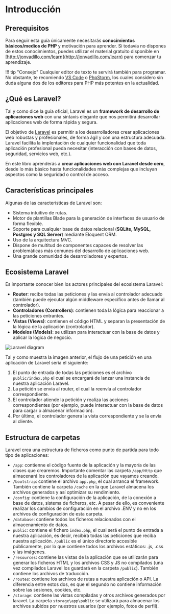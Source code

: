 # Introducción

## Prerequisitos

Para seguir esta guía únicamente necesitarás **conocimientos básicos/medios de PHP** y motivación para aprender. Si todavía no dispones de estos conocimientos, puedes utilizar el material gratuito disponible en [http://jonvadillo.com/learn](http://jonvadillo.com/learn) para comenzar tu aprendizaje. 

!!! tip "Consejo"
    Cualquier editor de texto te servirá también para programar. No obstante, te recomiendo [VS Code](https://code.visualstudio.com/) o [PhpStorm](https://www.jetbrains.com/es-es/phpstorm/), los cuales considero sin duda alguna dos de los editores para PHP más potentes en la actualidad.

## ¿Qué es Laravel?

Tal y como dice la guía oficial, Laravel es un **framework de desarrollo de aplicaciones web** con una sintaxis elegante que nos permitirá desarrollar aplicaciones web de forma rápida y segura.

El objetivo de [Laravel](https://laravel.com/) es permitir a los desarrolladores crear aplicaciones web robustas y profesionales, de forma ágil y con una estructura adecuada. Laravel facilita la implentación de cualquier funcionalidad que toda aplicación profesional pueda necesitar (interacción con bases de datos, seguridad, servicios web, etc.).

En este libro aprenderás a **crear aplicaciones web con Laravel desde cero**, desde lo más básico hasta funcionalidades más complejas que incluyan aspectos como la seguridad o control de acceso.

## Características principales

Algunas de las características de Laravel son:

- Sistema intuitivo de rutas.
- Motor de plantillas Blade para la generación de interfaces de usuario de forma flexible.
- Soporte para cualquier base de datos relacional (**SQLite, MySQL, Postgres y SQL Server**) mediante Eloquent ORM.
- Uso de la arquitectura MVC.
- Dispone de multitud de componentes capaces de resolver las problemáticas más comunes del desarrollo de aplicaciones web.
- Una grande comunidad de desarrolladores y expertos.

## Ecosistema Laravel

Es importante conocer bien los actores principales del ecosistema Laravel:

- **Router**: recibe todas las peticiones y las envía al controlador adecuado (también puede ejecutar algún middleware específico antes de llamar al controlador).
- **Controladores (Controllers)**: contienen toda la lógica para reaccionar a las peticiones entrantes.
- **Vistas (Views)**: contienen el código HTML y separan la presentación de la lógica de la aplicación (controlador).
- **Modelos (Models)**: se utilizan para interactuar con la base de datos y aplicar la lógica de negocio.

![Laravel diagram](https://raw.githubusercontent.com/jvadillo/guia-laravel-paso-a-paso/master/laravel.jpg)

Tal y como muestra la imagen anterior, el flujo de una petición en una aplicación de Laravel sería el siguiente:

1. El punto de entrada de todas las peticiones es el archivo `public/index.php` el cual se encargará de lanzar una instancia de nuestra aplicación Laravel.
2. La petición se envía al router, el cual la reenvía al controlador correspondiente.
3. El controlador atiende la petición y realiza las acciones correspondientes (por ejemplo, puede interactuar con la base de datos para cargar o almacenar información).
4. Por último, el controlador genera la vista correspondiente y se la envía al cliente.

## Estructura de carpetas

Laravel crea una estructura de ficheros como punto de partida para todo tipo de aplicaciones:

- `/app`: contienne el código fuente de la aplicación y la mayoría de las clases que crearemos. Importante comentar las carpeta `/app/Http` que almacenará los controladores de la aplicación que vayamos creando.
- `/bootstrap`: contiene el archivo `app.php`, el cual arranca el framework. También contiene la carpeta `/cache` en la que Laravel almacena los archivos generados y así optimizar su rendimiento.
- `/config`: contiene la configuración de la aplicación, de la conexión a base de datos, sistema de ficheros, etc. A pesar de ello, es conveniente realizar los cambios de configuración en el archivo .ENV y no en los archivos de configuración de esta carpeta.
- `/database`: contiene todos los ficheros relacionados con el almacenamiento de datos.
- `public`: contiene el fichero `index.php`, el cual será el punto de entrada a nuestra aplicación, es decir, recibirá todas las peticiones que reciba nuestra aplicación. `/public` es el único directorio accesible públicamente, por lo que contiene todos los archivos estáticos: .js, .css y las imágenes. 
- `/resources`: contiene las vistas de la aplicación que se utilizarán para generar los ficheros HTML y los archivos CSS y JS no compilados (una vez compilados Laravel los guardará en la carpeta `/public`). También contiene los archivos de traducción.
- `/routes`: contiene los archivos de rutas a nuestra aplicación o API. La diferencia entre estos dos, es que el segundo no contiene información sobre las sesiones, cookies, etc.
- `/storage`: contiene las vistas compiladas y otros archivos generados por laravel. La carpeta `storage\app\public` se utilizará para almacenar los archivos subidos por nuestros usuarios (por ejemplo, fotos de perfil).